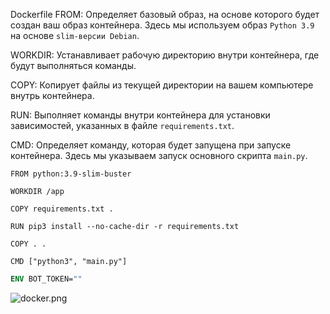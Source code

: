 Dockerfile
FROM:    Определяет базовый образ, на основе которого будет создан ваш образ контейнера.
         Здесь мы используем образ `Python 3.9` на основе `slim-версии Debian`.

WORKDIR: Устанавливает рабочую директорию внутри контейнера, где будут выполняться команды.

COPY:    Копирует файлы из текущей директории на вашем компьютере внутрь контейнера.

RUN:     Выполняет команды внутри контейнера для установки зависимостей, указанных в файле `requirements.txt`.

CMD:     Определяет команду, которая будет запущена при запуске контейнера.
         Здесь мы указываем запуск основного скрипта `main.py`.

```Dockerfile@Dockerfile
FROM python:3.9-slim-buster

WORKDIR /app

COPY requirements.txt .

RUN pip3 install --no-cache-dir -r requirements.txt

COPY . .

CMD ["python3", "main.py"]
```


```Dockerfile
ENV BOT_TOKEN=""
```

![docker.png](Languages/Dockerfile/docker.png)
